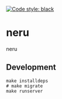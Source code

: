 [![Code style: black](https://img.shields.io/badge/code%20style-black-000000.svg)](https://github.com/ambv/black)


neru
====


neru


Development
-----------

    make installdeps
    # make migrate
    make runserver
